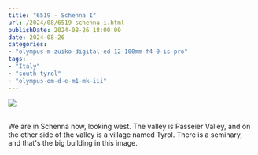 ```yaml
---
title: "6519 - Schenna I"
url: /2024/08/6519-schenna-i.html
publishDate: 2024-08-26 18:00:00
date: 2024-08-26
categories:
- "olympus-m-zuiko-digital-ed-12-100mm-f4-0-is-pro"
tags:
- "Italy"
- "south-tyrol"
- "olympus-om-d-e-m1-mk-iii"
---
```

<div class="container">
<div class="center"><a target="_blank" href="https://d25zfm9zpd7gm5.cloudfront.net/1200x1200/2020/20200906_150931_lr.jpg"><img class="webfeedsFeaturedVisual" src="https://d25zfm9zpd7gm5.cloudfront.net/0600x0600/2020/20200906_150931_lr.jpg" /></a></div>
</div>
<br />

We are in Schenna now, looking west. The valley is Passeier
Valley, and on the other side of the valley is a village
named Tyrol. There is a seminary, and that's the big
building in this image.
